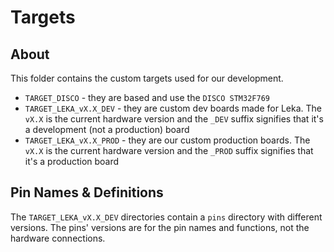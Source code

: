 # Targets

## About

This folder contains the custom targets used for our development.

- `TARGET_DISCO` - they are based and use the `DISCO STM32F769`
- `TARGET_LEKA_vX.X_DEV` - they are custom dev boards made for Leka. The `vX.X` is the current hardware version and the `_DEV` suffix signifies that it's a development (not a production) board
- `TARGET_LEKA_vX.X_PROD` - they are our custom production boards. The `vX.X` is the current hardware version and the `_PROD` suffix signifies that it's a production board

## Pin Names & Definitions

The `TARGET_LEKA_vX.X_DEV` directories contain a `pins` directory with different versions. The pins' versions are for the pin names and functions, not the hardware connections.